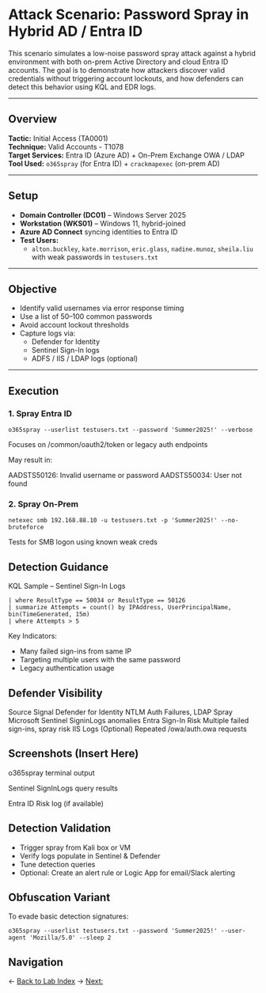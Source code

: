 # Attack Scenario: Password Spray in Hybrid AD / Entra ID

This scenario simulates a low-noise password spray attack against a hybrid environment with both on-prem Active Directory and cloud Entra ID accounts. The goal is to demonstrate how attackers discover valid credentials without triggering account lockouts, and how defenders can detect this behavior using KQL and EDR logs.

---

## Overview

**Tactic:** Initial Access (TA0001)  
**Technique:** Valid Accounts - T1078  
**Target Services:** Entra ID (Azure AD) + On-Prem Exchange OWA / LDAP  
**Tool Used:** `o365spray` (for Entra ID) + `crackmapexec` (on-prem AD)

---

## Setup

- **Domain Controller (DC01)** – Windows Server 2025
- **Workstation (WKS01)** – Windows 11, hybrid-joined
- **Azure AD Connect** syncing identities to Entra ID
- **Test Users:**
  - `alton.buckley`, `kate.morrison`, `eric.glass`, `nadine.munoz`, `sheila.liu` with weak passwords in `testusers.txt`

---

## Objective

- Identify valid usernames via error response timing
- Use a list of 50–100 common passwords
- Avoid account lockout thresholds
- Capture logs via:
  - Defender for Identity
  - Sentinel Sign-In logs
  - ADFS / IIS / LDAP logs (optional)

---

## Execution

### 1. Spray Entra ID

```o365spray --userlist testusers.txt --password 'Summer2025!' --verbose```

Focuses on /common/oauth2/token or legacy auth endpoints

May result in:

AADSTS50126: Invalid username or password
AADSTS50034: User not found

### 2. Spray On-Prem

```netexec smb 192.168.88.10 -u testusers.txt -p 'Summer2025!' --no-bruteforce```

Tests for SMB logon using known weak creds

## Detection Guidance
KQL Sample – Sentinel Sign-In Logs

```SigninLogs
| where ResultType == 50034 or ResultType == 50126
| summarize Attempts = count() by IPAddress, UserPrincipalName, bin(TimeGenerated, 15m)
| where Attempts > 5
```
Key Indicators:

- Many failed sign-ins from same IP
- Targeting multiple users with the same password
- Legacy authentication usage

## Defender Visibility
Source	Signal
Defender for Identity	NTLM Auth Failures, LDAP Spray
Microsoft Sentinel	SigninLogs anomalies
Entra Sign-In Risk	Multiple failed sign-ins, spray risk
IIS Logs (Optional)	Repeated /owa/auth.owa requests

## Screenshots (Insert Here)
o365spray terminal output

Sentinel SignInLogs query results

Entra ID Risk log (if available)

## Detection Validation
- Trigger spray from Kali box or VM
- Verify logs populate in Sentinel & Defender
- Tune detection queries
- Optional: Create an alert rule or Logic App for email/Slack alerting

## Obfuscation Variant
To evade basic detection signatures:

```o365spray --userlist testusers.txt --password 'Summer2025!' --user-agent 'Mozilla/5.0' --sleep 2```

## Navigation
← [Back to Lab Index](../README.md)
→ [Next: ](./kerberos/kerberoasting.md)